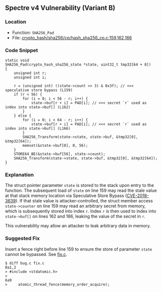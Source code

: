 ## Spectre v4 Vulnerability (Variant B)

### Location
- Function: `SHA256_Pad`
- File: [crypto_hash/sha256/cp/hash_sha256_cp.c:159,162,166](https://github.com/jedisct1/libsodium/blob/d30251f03e646abd07b5399654f1f5dcea9a6b38/src/libsodium/crypto_hash/sha256/cp/hash_sha256_cp.c#L159)

### Code Snippet
```
static void
SHA256_Pad(crypto_hash_sha256_state *state, uint32_t tmp32[64 + 8])
{
    unsigned int r;
    unsigned int i;

    r = (unsigned int) ((state->count >> 3) & 0x3f); // <<< speculative store bypass (L159)
    if (r < 56) {
        for (i = 0; i < 56 - r; i++) {
            state->buf[r + i] = PAD[i]; // <<< secret `r` used as index into state->buf[] (L162)
        }
    } else {
        for (i = 0; i < 64 - r; i++) {
            state->buf[r + i] = PAD[i]; // <<< secret `r` used as index into state->buf[] (L166)
        }
        SHA256_Transform(state->state, state->buf, &tmp32[0], &tmp32[64]);
        memset(&state->buf[0], 0, 56);
    }
    STORE64_BE(&state->buf[56], state->count);
    SHA256_Transform(state->state, state->buf, &tmp32[0], &tmp32[64]);
}
```

### Explanation
The struct pointer parameter `state` is stored to the stack upon entry to the function.
The subsequent load of `state` on line 159 may read the stale value at that stack memory location via Speculative Store Bypass ([CVE-2018-3639](https://cve.org/CVERecord?id=CVE-2018-3639)).
If that stale value is attacker-controlled, the struct member access `state->counter` on line 159 may read an arbitrary secret from memory, which is subsequently stored into index `r`.
Index `r` is then used to index into `state->buf[]` on lines 162 and 166, leaking the value of the secret in `r`.

This vulnerability may allow an attacker to leak arbitrary data in memory.

### Suggested Fix
Insert a fence right before line 159 to ensure the store of parameter `state` cannot be bypassed. See [fix.c](fix.c).
```
$ diff bug.c fix.c
0a1,2
> #include <stdatomic.h>
> 
6a9
>     atomic_thread_fence(memory_order_acquire);
```
